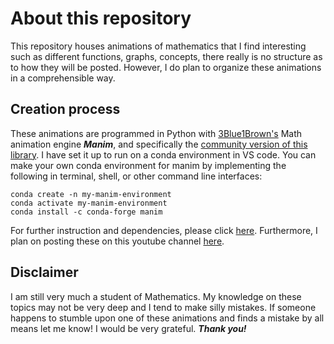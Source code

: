 # About this repository
This repository houses animations of mathematics that I find interesting such as different functions, graphs, concepts, there really is no structure as to how they will be posted. However, I do plan to organize these animations in a comprehensible way.

## Creation process
These animations are programmed in Python with [3Blue1Brown's](https://www.youtube.com/c/3blue1brown) Math animation engine ***Manim***, and specifically the [community version of this library](https://www.manim.community/). I have set it up to run on a conda environment in VS code. You can make your own conda environment for manim by implementing the following in terminal, shell, or other command line interfaces:
```
conda create -n my-manim-environment
conda activate my-manim-environment
conda install -c conda-forge manim
```
For further instruction and dependencies, please click [here](https://docs.manim.community/en/stable/installation.html). Furthermore, I plan on posting these on this youtube channel [here](https://www.youtube.com/channel/UCh38YNZOabzcHtWHrK7VLDg).

## Disclaimer
I am still very much a student of Mathematics. My knowledge on these topics may not be very deep and I tend to make silly mistakes. If someone happens to stumble upon one of these animations and finds a mistake by all means let me know! I would be very grateful. ***Thank you!***
